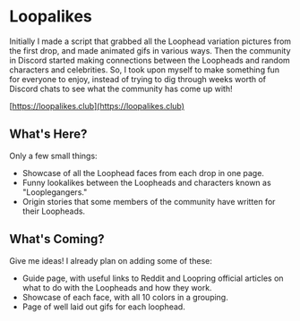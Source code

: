 # Loopalikes

Initially I made a script that grabbed all the Loophead variation pictures from the first drop, and made animated gifs in various ways. Then the community in Discord started making connections between the Loopheads and random characters and celebrities. So, I took upon myself to make something fun for everyone to enjoy, instead of trying to dig through weeks worth of Discord chats to see what the community has come up with!

[https://loopalikes.club](https://loopalikes.club)

## What's Here?

Only a few small things:

* Showcase of all the Loophead faces from each drop in one page.
* Funny lookalikes between the Loopheads and characters known as "Looplegangers."
* Origin stories that some members of the community have written for their Loopheads.

## What's Coming?

Give me ideas! I already plan on adding some of these:

* Guide page, with useful links to Reddit and Loopring official articles on what to do with the Loopheads and how they work.
* Showcase of each face, with all 10 colors in a grouping.
* Page of well laid out gifs for each loophead.
